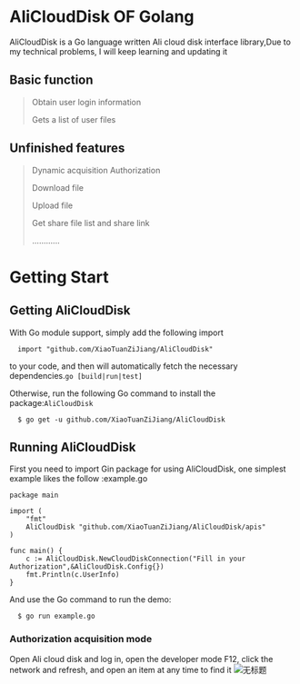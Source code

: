 # AliCloudDisk OF Golang
AliCloudDisk is a Go language written Ali cloud disk interface library,Due to my technical problems, I will keep learning and updating it


## Basic function
> Obtain user login information
>
> Gets a list of user files
## Unfinished features
> Dynamic acquisition Authorization
>
> Download file
>
> Upload file
>
> Get share file list and share link
>
> ............

# Getting Start
## Getting AliCloudDisk
With Go module support, simply add the following import

```shell  
  import "github.com/XiaoTuanZiJiang/AliCloudDisk"
 ```
to your code, and then will automatically fetch the necessary dependencies.```go [build|run|test]```

Otherwise, run the following Go command to install the package:```AliCloudDisk```

```shell  
  $ go get -u github.com/XiaoTuanZiJiang/AliCloudDisk 
 ```

## Running AliCloudDisk
First you need to import Gin package for using AliCloudDisk, one simplest example likes the follow :example.go
```Golang
package main

import (
	"fmt"
	AliCloudDisk "github.com/XiaoTuanZiJiang/AliCloudDisk/apis"
)

func main() {
	c := AliCloudDisk.NewCloudDiskConnection("Fill in your Authorization",&AliCloudDisk.Config{})
	fmt.Println(c.UserInfo)
}
```
And use the Go command to run the demo:
```shell  
  $ go run example.go
 ```
### Authorization acquisition mode
Open Ali cloud disk and log in, open the developer mode F12, click the network and refresh, and open an item at any time to find it
![无标题](https://user-images.githubusercontent.com/85481419/236196610-12403a4f-9715-423e-a5e4-708773c4d1ff.png)

